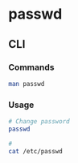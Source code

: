 # passwd

## CLI

### Commands

```sh
man passwd
```

### Usage

```sh
# Change password
passwd

#
cat /etc/passwd
```

